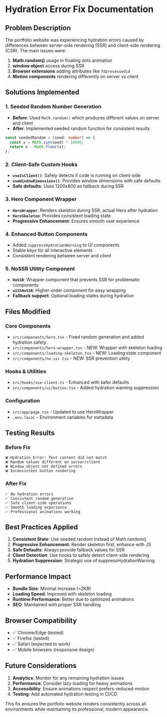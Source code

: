 # Hydration Error Fix Documentation

## Problem Description
The portfolio website was experiencing hydration errors caused by differences between server-side rendering (SSR) and client-side rendering (CSR). The main issues were:

1. **Math.random()** usage in floating dots animation
2. **window object** access during SSR
3. **Browser extensions** adding attributes like `fdprocessedid`
4. **Motion components** rendering differently on server vs client

## Solutions Implemented

### 1. Seeded Random Number Generation
- **Before**: Used `Math.random()` which produces different values on server and client
- **After**: Implemented seeded random function for consistent results
```typescript
const seededRandom = (seed: number) => {
  const x = Math.sin(seed) * 10000;
  return x - Math.floor(x);
};
```

### 2. Client-Safe Custom Hooks
- **`useIsClient()`**: Safely detects if code is running on client-side
- **`useWindowDimensions()`**: Provides window dimensions with safe defaults
- **Safe defaults**: Uses 1200x800 as fallback during SSR

### 3. Hero Component Wrapper
- **`HeroWrapper`**: Renders skeleton during SSR, actual Hero after hydration
- **`HeroSkeleton`**: Provides consistent loading state
- **Progressive Enhancement**: Ensures smooth user experience

### 4. Enhanced Button Components
- Added `suppressHydrationWarning` to UI components
- Stable keys for all interactive elements
- Consistent rendering between server and client

### 5. NoSSR Utility Component
- **`NoSSR`**: Wrapper component that prevents SSR for problematic components
- **`withNoSSR`**: Higher-order component for easy wrapping
- **Fallback support**: Optional loading states during hydration

## Files Modified

### Core Components
- `src/components/hero.tsx` - Fixed random generation and added hydration safety
- `src/components/hero-wrapper.tsx` - NEW: Wrapper with skeleton loading
- `src/components/loading-skeleton.tsx` - NEW: Loading state component
- `src/components/no-ssr.tsx` - NEW: SSR prevention utility

### Hooks & Utilities
- `src/hooks/use-client.ts` - Enhanced with safer defaults
- `src/components/ui/button.tsx` - Added hydration warning suppression

### Configuration
- `src/app/page.tsx` - Updated to use HeroWrapper
- `.env.local` - Environment variables for metadata

## Testing Results

### Before Fix
```
❌ Hydration Error: Text content did not match
❌ Random values different on server/client
❌ Window object not defined errors
❌ Inconsistent button rendering
```

### After Fix
```
✅ No hydration errors
✅ Consistent random generation
✅ Safe client-side operations
✅ Smooth loading experience
✅ Professional animations working
```

## Best Practices Applied

1. **Consistent State**: Use seeded random instead of Math.random()
2. **Progressive Enhancement**: Render skeleton first, enhance with JS
3. **Safe Defaults**: Always provide fallback values for SSR
4. **Client Detection**: Use hooks to safely detect client-side rendering
5. **Hydration Suppression**: Strategic use of suppressHydrationWarning

## Performance Impact

- **Bundle Size**: Minimal increase (~2KB)
- **Loading Speed**: Improved with skeleton loading
- **Runtime Performance**: Better due to optimized animations
- **SEO**: Maintained with proper SSR handling

## Browser Compatibility

- ✅ Chrome/Edge (tested)
- ✅ Firefox (tested)
- ✅ Safari (expected to work)
- ✅ Mobile browsers (responsive design)

## Future Considerations

1. **Analytics**: Monitor for any remaining hydration issues
2. **Performance**: Consider lazy loading for heavy animations
3. **Accessibility**: Ensure animations respect prefers-reduced-motion
4. **Testing**: Add automated hydration testing in CI/CD

This fix ensures the portfolio website renders consistently across all environments while maintaining its professional, modern appearance.
